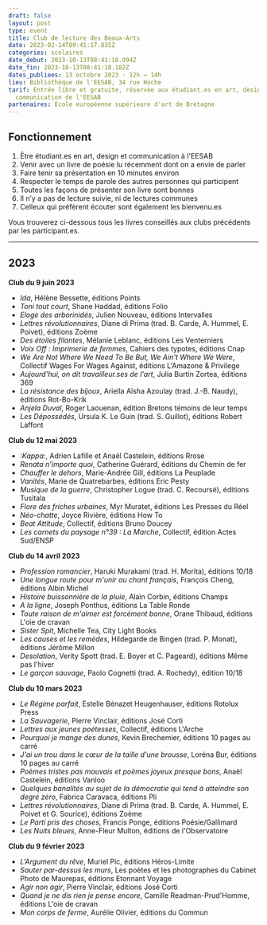 ```yaml
---
draft: false
layout: post
type: event
title: Club de lecture des Beaux-Arts
date: 2023-02-14T09:41:17.835Z
categories: scolaires
date_debut: 2023-10-13T08:41:18.094Z
date_fin: 2023-10-13T08:41:18.182Z
dates_publiees: 13 octobre 2023 · 12h → 14h
lieu: Bibliothèque de l'EESAB, 34 rue Hoche
tarif: Entrée libre et gratuite, réservée aux étudiant.es en art, design et
  communication de l'EESAB
partenaires: Ecole européenne supérieure d'art de Bretagne
---
```

## Fonctionnement

1. Être étudiant.es en art, design et communication à l'EESAB
2. Venir avec un livre de poésie lu récemment dont on a envie de parler
3. Faire tenir sa présentation en 10 minutes environ
4. Respecter le temps de parole des autres personnes qui participent
5. Toutes les façons de présenter son livre sont bonnes
6. Il n’y a pas de lecture suivie, ni de lectures communes
7. Celleux qui préfèrent écouter sont également les bienvenu.es

Vous trouverez ci-dessous tous les livres conseillés aux clubs précédents par les participant.es.

- - -

## 2023

**Club du 9 juin 2023**

* *Ida*, Hélène Bessette, éditions Points
* *Toni tout court*, Shane Haddad, éditions Folio
* *Eloge des arborinidés*, Julien Nouveau, éditions Intervalles
* *Lettres révolutionnaires*, Diane di Prima (trad. B. Carde, A. Hummel, E. Poivet), éditions Zoème
* *Des étoiles filantes*, Mélanie Leblanc, éditions Les Venterniers
* *Voix Off : Imprimerie de femmes*, Cahiers des typotes, éditions Cnap
* *We Are Not Where We Need To Be But, We Ain't Where We Were*, Collectif Wages For Wages Against, éditions L'Amazone & Privilege
* *Aujourd'hui, on dit travailleur.ses de l'art*, Julia Burtin Zortea, éditions 369
* *La résistance des bijoux*, Ariella Aïsha Azoulay (trad. J.-B. Naudy), éditions Rot-Bo-Krik
* *Anjela Duval*, Roger Laouenan, édition Bretons témoins de leur temps
* *Les Dépossédés*, Ursula K. Le Guin (trad. S. Guillot), éditions Robert Laffont

**Club du 12 mai 2023**

* *:Kappa:*, Adrien Lafille et Anaël Castelein, éditions Rrose
* *Renata n'importe quoi*, Catherine Guérard, éditions du Chemin de fer
* *Chauffer le dehors*, Marie-Andrée Gill, éditions La Peuplade
* *Vanités*, Marie de Quatrebarbes, éditions Eric Pesty
* *Musique de la guerre*, Christopher Logue (trad. C. Recoursé), éditions Tusitala
* *Flore des friches urbaines*, Myr Muratet, éditions Les Presses du Réel
* *Néo-chatte*, Joyce Rivière, éditions How To
* *Beat Attitude*, Collectif, éditions Bruno Doucey
* *Les carnets du paysage n°39 : La Marche*, Collectif, édition Actes Sud/ENSP

**Club du 14 avril 2023**

* *Profession romancier*, Haruki Murakami (trad. H. Morita), éditions 10/18
* *Une longue route pour m'unir au chant français*, François Cheng, éditions Albin Michel
* *Histoire buissonnière de la pluie*, Alain Corbin, éditions Champs
* *A la ligne*, Joseph Ponthus, éditions La Table Ronde
* *Toute raison de m'aimer est forcément bonne*, Orane Thibaud, éditions L'oie de cravan
* *Sister Spit*, Michelle Tea, City Light Books
* *Les causes et les remèdes*, Hildegarde de Bingen (trad. P. Monat), éditions Jérôme Millon
* *Desolation*, Verity Spott (trad. E. Boyer et C. Pageard), éditions Même pas l'hiver
* *Le garçon sauvage*, Paolo Cognetti (trad. A. Rochedy), édition 10/18

**Club du 10 mars 2023**

* *Le Régime parfait*, Estelle Bénazet Heugenhauser, éditions Rotolux Press
* *La Sauvagerie*, Pierre Vinclair, éditions José Corti
* *Lettres aux jeunes poétesses*, Collectif, éditions L'Arche
* *Pourquoi je mange des dunes*, Kevin Brechemier, éditions 10 pages au carré
* *J'ai un trou dans le cœur de la taille d'une brousse*, Loréna Bur, éditions 10 pages au carré
* *Poèmes tristes pas mauvais et poèmes joyeux presque bons*, Anaël Castelein, éditions Vanloo
* *Quelques banalités au sujet de la démocratie qui tend à atteindre son degré zéro*, Fabrica Caravaca, éditions Pli
* *Lettres révolutionnaires*, Diane di Prima (trad. B. Carde, A. Hummel, E. Poivet et G. Sourice), éditions Zoème
* *Le Parti pris des choses*, Francis Ponge, éditions Poésie/Gallimard
* *Les Nuits bleues*, Anne-Fleur Multon, éditions de l'Observatoire

**Club du 9 février 2023**

* *L'Argument du rêve*, Muriel Pic, éditions Héros-Limite
* *Sauter par-dessus les murs*, Les poètes et les photographes du Cabinet Photo de Maurepas, éditions Etonnant Voyage
* *Agir non agir*, Pierre Vinclair, éditions José Corti
* *Quand je ne dis rien je pense encore*, Camille Readman-Prud'Homme, éditions L'oie de cravan
* *Mon corps de ferme*, Aurélie Olivier, éditions du Commun